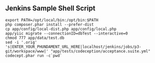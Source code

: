 Jenkins Sample Shell Script
---------------------------

    export PATH=/opt/local/bin:/opt/bin:$PATH
    php composer.phar install --prefer-dist
    cp app/config/local-dist.php app/config/local.php
    app/yiic migrate --connectionID=dbTest --interactive=0
    chmod 777 app/data/test.db
    sed -i '.orig' 's|ENTER_YOUR_PHUNDAMENT_URL_HERE|localhost/jenkins/jobs/p3-git/workspace/www|' "app/tests/codeception/acceptance.suite.yml"
    codecept.phar run -c`pwd`